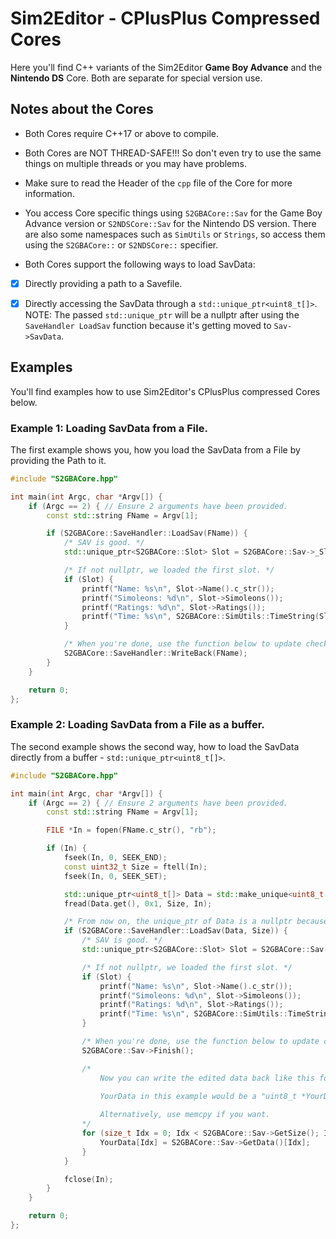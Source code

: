 # Sim2Editor - CPlusPlus Compressed Cores

Here you'll find C++ variants of the Sim2Editor **Game Boy Advance** and the **Nintendo DS** Core. Both are separate for special version use.

## Notes about the Cores

* Both Cores require C++17 or above to compile.

* Both Cores are NOT THREAD-SAFE!!! So don't even try to use the same things on multiple threads or you may have problems.

* Make sure to read the Header of the `cpp` file of the Core for more information.

* You access Core specific things using `S2GBACore::Sav` for the Game Boy Advance version or `S2NDSCore::Sav` for the Nintendo DS version. There are also some namespaces such as `SimUtils` or `Strings`, so access them using the `S2GBACore::` or `S2NDSCore::` specifier.

* Both Cores support the following ways to load SavData:

- [x] Directly providing a path to a Savefile.
- [x] Directly accessing the SavData through a `std::unique_ptr<uint8_t[]>`. NOTE: The passed `std::unique_ptr` will be a nullptr after using the `SaveHandler LoadSav` function because it's getting moved to `Sav->SavData`.


## Examples

You'll find examples how to use Sim2Editor's CPlusPlus compressed Cores below.

### Example 1: Loading SavData from a File.

The first example shows you, how you load the SavData from a File by providing the Path to it.

```cpp
#include "S2GBACore.hpp"

int main(int Argc, char *Argv[]) {
	if (Argc == 2) { // Ensure 2 arguments have been provided.
		const std::string FName = Argv[1];

		if (S2GBACore::SaveHandler::LoadSav(FName)) {
			/* SAV is good. */
			std::unique_ptr<S2GBACore::Slot> Slot = S2GBACore::Sav->_Slot(1);

			/* If not nullptr, we loaded the first slot. */
			if (Slot) {
				printf("Name: %s\n", Slot->Name().c_str());
				printf("Simoleons: %d\n", Slot->Simoleons());
				printf("Ratings: %d\n", Slot->Ratings());
				printf("Time: %s\n", S2GBACore::SimUtils::TimeString(Slot->Time()).c_str());
			}

			/* When you're done, use the function below to update checksums etc and write back to file. */
			S2GBACore::SaveHandler::WriteBack(FName);
		}
	}

	return 0;
};
```


### Example 2: Loading SavData from a File as a buffer.

The second example shows the second way, how to load the SavData directly from a buffer - `std::unique_ptr<uint8_t[]>`.

```cpp
#include "S2GBACore.hpp"

int main(int Argc, char *Argv[]) {
	if (Argc == 2) { // Ensure 2 arguments have been provided.
		const std::string FName = Argv[1];

		FILE *In = fopen(FName.c_str(), "rb");

		if (In) {
			fseek(In, 0, SEEK_END);
			const uint32_t Size = ftell(In);
			fseek(In, 0, SEEK_SET);

			std::unique_ptr<uint8_t[]> Data = std::make_unique<uint8_t[]>(Size);
			fread(Data.get(), 0x1, Size, In);

			/* From now on, the unique_ptr of Data is a nullptr because it gets moved. */
			if (S2GBACore::SaveHandler::LoadSav(Data, Size)) {
				/* SAV is good. */
				std::unique_ptr<S2GBACore::Slot> Slot = S2GBACore::Sav->_Slot(1);

				/* If not nullptr, we loaded the first slot. */
				if (Slot) {
					printf("Name: %s\n", Slot->Name().c_str());
					printf("Simoleons: %d\n", Slot->Simoleons());
					printf("Ratings: %d\n", Slot->Ratings());
					printf("Time: %s\n", S2GBACore::SimUtils::TimeString(Slot->Time()).c_str());
				}

				/* When you're done, use the function below to update checksums etc. */
				S2GBACore::Sav->Finish();

				/*
					Now you can write the edited data back like this for example.
					
					YourData in this example would be a "uint8_t *YourData".

					Alternatively, use memcpy if you want.
				*/
				for (size_t Idx = 0; Idx < S2GBACore::Sav->GetSize(); Idx++) {
					YourData[Idx] = S2GBACore::Sav->GetData()[Idx];
				}
			}

			fclose(In);
		}
	}

	return 0;
};
```